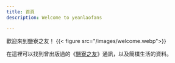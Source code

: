 ```yaml
---
title: 首頁
description: Welcome to yeanlaofans

---
```


歡迎來到鹽寮之友！
{{< figure src="/images/welcome.webp">}}

在這裡可以找到曾出版過的《[鹽寮之友](/newsletter/)》通訊，以及簡樸生活的資料。

